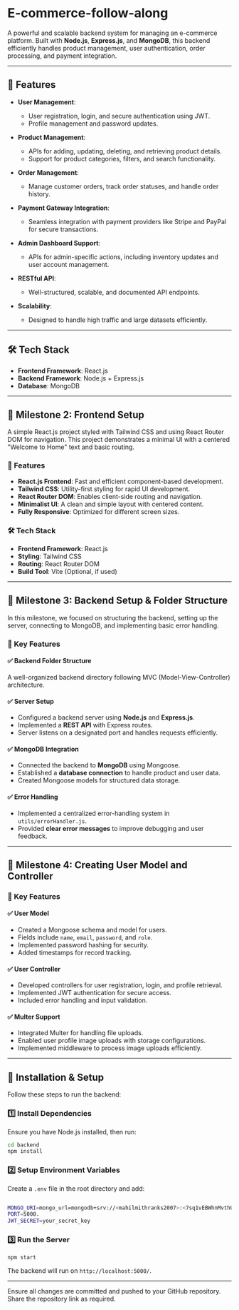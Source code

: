 # E-commerce-follow-along

A powerful and scalable backend system for managing an e-commerce platform. Built with **Node.js**, **Express.js**, and **MongoDB**, this backend efficiently handles product management, user authentication, order processing, and payment integration.

---

## 🚀 Features

- **User Management**:
  - User registration, login, and secure authentication using JWT.
  - Profile management and password updates.

- **Product Management**:
  - APIs for adding, updating, deleting, and retrieving product details.
  - Support for product categories, filters, and search functionality.

- **Order Management**:
  - Manage customer orders, track order statuses, and handle order history.

- **Payment Gateway Integration**:
  - Seamless integration with payment providers like Stripe and PayPal for secure transactions.

- **Admin Dashboard Support**:
  - APIs for admin-specific actions, including inventory updates and user account management.

- **RESTful API**:
  - Well-structured, scalable, and documented API endpoints.

- **Scalability**:
  - Designed to handle high traffic and large datasets efficiently.

---

## 🛠 Tech Stack

- **Frontend Framework**: React.js  
- **Backend Framework**: Node.js + Express.js  
- **Database**: MongoDB  

---

## 📌 Milestone 2: Frontend Setup

A simple React.js project styled with Tailwind CSS and using React Router DOM for navigation. This project demonstrates a minimal UI with a centered "Welcome to Home" text and basic routing.

### 🚀 Features

- **React.js Frontend**: Fast and efficient component-based development.
- **Tailwind CSS**: Utility-first styling for rapid UI development.
- **React Router DOM**: Enables client-side routing and navigation.
- **Minimalist UI**: A clean and simple layout with centered content.
- **Fully Responsive**: Optimized for different screen sizes.

### 🛠 Tech Stack

- **Frontend Framework**: React.js
- **Styling**: Tailwind CSS
- **Routing**: React Router DOM
- **Build Tool**: Vite (Optional, if used)

---

## 📌 Milestone 3: Backend Setup & Folder Structure

In this milestone, we focused on structuring the backend, setting up the server, connecting to MongoDB, and implementing basic error handling.

### 🚀 Key Features

#### ✅ **Backend Folder Structure**
A well-organized backend directory following MVC (Model-View-Controller) architecture.

#### ✅ **Server Setup**
- Configured a backend server using **Node.js** and **Express.js**.
- Implemented a **REST API** with Express routes.
- Server listens on a designated port and handles requests efficiently.

#### ✅ **MongoDB Integration**
- Connected the backend to **MongoDB** using Mongoose.
- Established a **database connection** to handle product and user data.
- Created Mongoose models for structured data storage.

#### ✅ **Error Handling**
- Implemented a centralized error-handling system in `utils/errorHandler.js`.
- Provided **clear error messages** to improve debugging and user feedback.

---

## 📌 Milestone 4: Creating User Model and Controller

### 🚀 Key Features

#### ✅ **User Model**
- Created a Mongoose schema and model for users.
- Fields include `name`, `email`, `password`, and `role`.
- Implemented password hashing for security.
- Added timestamps for record tracking.

#### ✅ **User Controller**
- Developed controllers for user registration, login, and profile retrieval.
- Implemented JWT authentication for secure access.
- Included error handling and input validation.

#### ✅ **Multer Support**
- Integrated Multer for handling file uploads.
- Enabled user profile image uploads with storage configurations.
- Implemented middleware to process image uploads efficiently.

---

## 📌 Installation & Setup

Follow these steps to run the backend:

### **1️⃣ Install Dependencies**
Ensure you have Node.js installed, then run:
```sh
cd backend
npm install
```

### **2️⃣ Setup Environment Variables**
Create a `.env` file in the root directory and add:
```sh

MONGO_URI=mongo_url=mongodb+srv://<mahilmithranks2007>:<7sq1vEBWhnMvthUL>@cluster0.pwy6w.mongodb.net/kalvium-e_commerce?retryWrites=true&w=majority&appName=Cluster0
PORT=5000.
JWT_SECRET=your_secret_key
```

### **3️⃣ Run the Server**
```sh
npm start
```
The backend will run on `http://localhost:5000/`.

---

Ensure all changes are committed and pushed to your GitHub repository. Share the repository link as required.

